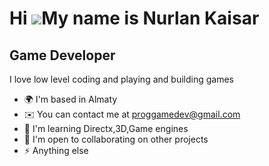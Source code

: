 Hi ![](https://user-images.githubusercontent.com/18350557/176309783-0785949b-9127-417c-8b55-ab5a4333674e.gif)My name is Nurlan Kaisar
=====================================================================================================================================

Game Developer
--------------------------------

I love low level coding and playing and building games

* 🌍  I'm based in Almaty
* ✉️  You can contact me at [proggamedev@gmail.com](mailto:proggamedev@gmail.com)
* 🧠  I'm learning Directx,3D,Game engines
* 🤝  I'm open to collaborating on other projects
* ⚡  Anything else
